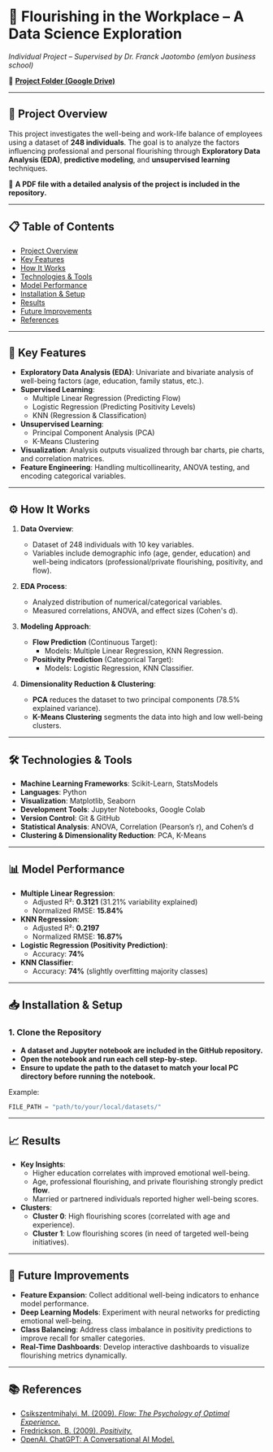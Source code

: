 # 🌱 Flourishing in the Workplace – A Data Science Exploration  
*Individual Project – Supervised by Dr. Franck Jaotombo (emlyon business school)*  

🔗 **[Project Folder (Google Drive)](https://drive.google.com/drive/folders/1UhVQDStFD7Qta_IiU1XctWvUqZee6WsM?usp=drive_link)**  

---

## 📌 Project Overview  
This project investigates the well-being and work-life balance of employees using a dataset of **248 individuals**. The goal is to analyze the factors influencing professional and personal flourishing through **Exploratory Data Analysis (EDA)**, **predictive modeling**, and **unsupervised learning** techniques.  

📄 **A PDF file with a detailed analysis of the project is included in the repository.**  

---

## 📋 Table of Contents  
- [Project Overview](#-project-overview)  
- [Key Features](#-key-features)  
- [How It Works](#-how-it-works)  
- [Technologies & Tools](#-technologies--tools)  
- [Model Performance](#-model-performance)  
- [Installation & Setup](#-installation--setup)  
- [Results](#-results)  
- [Future Improvements](#-future-improvements)  
- [References](#-references)  

---

## 🚀 Key Features  
- **Exploratory Data Analysis (EDA)**: Univariate and bivariate analysis of well-being factors (age, education, family status, etc.).  
- **Supervised Learning**:  
   - Multiple Linear Regression (Predicting Flow)  
   - Logistic Regression (Predicting Positivity Levels)  
   - KNN (Regression & Classification)  
- **Unsupervised Learning**:  
   - Principal Component Analysis (PCA)  
   - K-Means Clustering  
- **Visualization**: Analysis outputs visualized through bar charts, pie charts, and correlation matrices.  
- **Feature Engineering**: Handling multicollinearity, ANOVA testing, and encoding categorical variables.  

---

## ⚙️ How It Works  
1. **Data Overview**:  
   - Dataset of 248 individuals with 10 key variables.  
   - Variables include demographic info (age, gender, education) and well-being indicators (professional/private flourishing, positivity, and flow).  

2. **EDA Process**:  
   - Analyzed distribution of numerical/categorical variables.  
   - Measured correlations, ANOVA, and effect sizes (Cohen's d).  

3. **Modeling Approach**:  
   - **Flow Prediction** (Continuous Target):  
     - Models: Multiple Linear Regression, KNN Regression.  
   - **Positivity Prediction** (Categorical Target):  
     - Models: Logistic Regression, KNN Classifier.  

4. **Dimensionality Reduction & Clustering**:  
   - **PCA** reduces the dataset to two principal components (78.5% explained variance).  
   - **K-Means Clustering** segments the data into high and low well-being clusters.  

---

## 🛠️ Technologies & Tools  
- **Machine Learning Frameworks**: Scikit-Learn, StatsModels  
- **Languages**: Python  
- **Visualization**: Matplotlib, Seaborn  
- **Development Tools**: Jupyter Notebooks, Google Colab  
- **Version Control**: Git & GitHub  
- **Statistical Analysis**: ANOVA, Correlation (Pearson’s r), and Cohen’s d  
- **Clustering & Dimensionality Reduction**: PCA, K-Means  

---

## 📊 Model Performance  
- **Multiple Linear Regression**:  
   - Adjusted R²: **0.3121** (31.21% variability explained)  
   - Normalized RMSE: **15.84%**  
- **KNN Regression**:  
   - Adjusted R²: **0.2197**  
   - Normalized RMSE: **16.87%**  
- **Logistic Regression (Positivity Prediction)**:  
   - Accuracy: **74%**  
- **KNN Classifier**:  
   - Accuracy: **74%** (slightly overfitting majority classes)  

---

## 📥 Installation & Setup  
### 1. Clone the Repository  

- **A dataset and Jupyter notebook are included in the GitHub repository.**
- **Open the notebook and run each cell step-by-step.**   
- **Ensure to update the path to the dataset to match your local PC directory before running the notebook.**  

Example:  
```python
FILE_PATH = "path/to/your/local/datasets/"
```  

---

## 📈 Results  
- **Key Insights**:  
   - Higher education correlates with improved emotional well-being.  
   - Age, professional flourishing, and private flourishing strongly predict **flow**.  
   - Married or partnered individuals reported higher well-being scores.  
- **Clusters**:  
   - **Cluster 0**: High flourishing scores (correlated with age and experience).  
   - **Cluster 1**: Low flourishing scores (in need of targeted well-being initiatives).  

---

## 🔧 Future Improvements  
- **Feature Expansion**: Collect additional well-being indicators to enhance model performance.  
- **Deep Learning Models**: Experiment with neural networks for predicting emotional well-being.  
- **Class Balancing**: Address class imbalance in positivity predictions to improve recall for smaller categories.  
- **Real-Time Dashboards**: Develop interactive dashboards to visualize flourishing metrics dynamically.  

---

## 📚 References  
- [Csikszentmihalyi, M. (2009). *Flow: The Psychology of Optimal Experience.*](https://www.harpercollins.com/products/flow-mihaly-csikszentmihalyi?variant=40957940101154)  
- [Fredrickson, B. (2009). *Positivity.*](https://www.penguinrandomhouse.com/books/304407/positivity-by-barbara-l-fredrickson-phd/)  
- [OpenAI. ChatGPT: A Conversational AI Model.](https://www.openai.com/chatgpt)  
